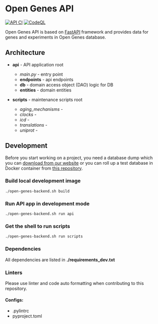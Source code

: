 # Open Genes API

[![API CI](https://github.com/open-genes/open-genes-api/actions/workflows/api.yml/badge.svg?branch=master)](https://github.com/open-genes/open-genes-api/actions/workflows/api.yml)
[![CodeQL](https://github.com/open-genes/open-genes-api/actions/workflows/codeql-analysis.yml/badge.svg?branch=master)](https://github.com/open-genes/open-genes-api/actions/workflows/codeql-analysis.yml)

Open Genes API is based on [FastAPI](https://fastapi.tiangolo.com/) framework and provides data for genes and experiments in Open Genes database.

## Architecture

- **api** - API application root
  - *main.py* - entry point
  - **endpoints** - api endpoints
  - **db** - domain access object (DAO) logic for DB
  - **entities** - domain entities

- **scripts** - maintenance scripts root
  - *aging_mechanisms* -
  - *clocks* - 
  - *icd* -
  - *translations* -
  - *uniprot* -

## Development
Before you start working on a project, you need a database dump which you can [download from our website](https://open-genes.com/open_genes_sql_dump.zip) or you can roll up a test database in Docker container from [this repository](https://github.com/open-genes/open-genes-cms).


### Build local development image

```
./open-genes-backend.sh build
```

### Run API app in development mode

```
./open-genes-backend.sh run api
```

### Get the shell to run scripts

```
./open-genes-backend.sh run scripts
```

### Dependencies

All dependencies are listed in **./requirements_dev.txt**

### Linters

Please use linter and code auto formatting when contributing to this repository.

#### Configs: 
- .pylintrc
- pyproject.toml

